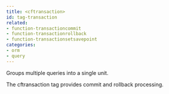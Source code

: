 ```yaml
---
title: <cftransaction>
id: tag-transaction
related:
- function-transactioncommit
- function-transactionrollback
- function-transactionsetsavepoint
categories:
- orm
- query
---
```


Groups multiple queries into a single unit. 

The cftransaction tag provides commit and rollback processing.
